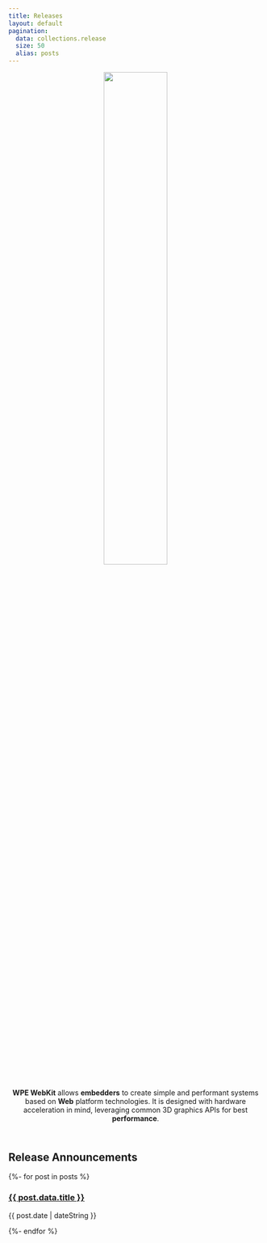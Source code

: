 ```yaml
---
title: Releases
layout: default
pagination:
  data: collections.release
  size: 50
  alias: posts
---
```

<!-- Header -->
<header class="masthead d-flex p-5">
  <div class="container text-center my-auto">
    <img style="width: 50%; margin-bottom: 3rem;" src="/assets/web_Logo_Header_300x110px.svg">
    <p class="lead mb-0"><strong>WPE WebKit</strong> allows <strong>embedders</strong> to create simple and performant systems based on <strong>Web</strong> platform technologies. It is designed with hardware acceleration in mind, leveraging common 3D graphics APIs for best <strong>performance</strong>.</p>
</header>
<section class="content-section bg-primary text-white small-section">
  <div class="container text-center">
    <div class="content-section-heading">
      <h2>Release Announcements</h2>
    </div>
  </div>
</section>

<section class="content-section bg-light small-section">
  <div class="container text-center">
    <div class="row">
      <div class="col-lg-10 mx-auto lead text-left">
        {%- for post in posts %}
	        <h3 class="release-heading"><a href="{{ post.url | url }}">{{ post.data.title }}</a></h3>{{ post.date | dateString }}
	        <p></p>	
		{%- endfor %}
		</div>
	</div> 
</section>
<!-- nav aria-labelledby="my-pagination">
  <h2 id="my-pagination">This is my Pagination</h2>
  <ol>
	{%- for pageEntry in pagination.pages %}
	    <li>item</li>
	{%- endfor %}
  </ol>
</nav -->